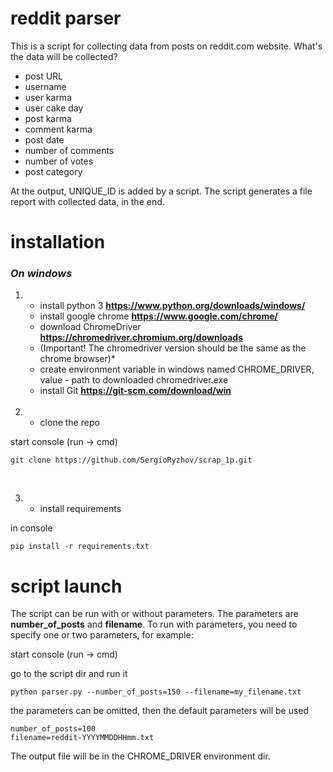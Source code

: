 # reddit parser

This is a script for collecting data from posts on reddit.com website.
What's the data will be collected?
* post URL
* username
* user karma
* user cake day
* post karma
* comment karma
* post date
* number of comments
* number of votes
* post category

At the output, UNIQUE_ID is added by a script.
The script generates a file report with collected data, in the end.

# installation

### *On windows*
1.
    * install python 3 **https://www.python.org/downloads/windows/**
    * install google chrome **https://www.google.com/chrome/**
    * download ChromeDriver **https://chromedriver.chromium.org/downloads**
    * (Important! The chromedriver version should be the same as the chrome browser)*
    * create environment variable in windows named CHROME_DRIVER, value - path to downloaded chromedriver.exe
    * install Git **https://git-scm.com/download/win**
<br><br>

2.  * clone the repo

start console (run -> cmd)

    git clone https://github.com/SergioRyzhov/scrap_1p.git
<br>

3.  * install requirements

in console
    
    pip install -r requirements.txt

# script launch

The script can be run with or without parameters.
The parameters are **number_of_posts** and **filename**.
To run with parameters, you need to specify one or two parameters,
for example:

start console (run -> cmd)

go to the script dir and run it

    python parser.py --number_of_posts=150 --filename=my_filename.txt

the parameters can be omitted, then the default parameters will be used

    number_of_posts=100
    filename=reddit-YYYYMMDDHHmm.txt

The output file will be in the CHROME_DRIVER environment dir.